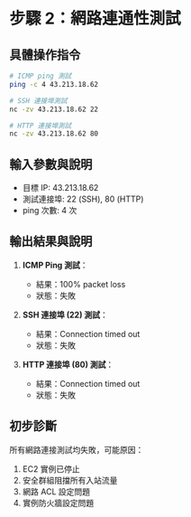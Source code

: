 # 步驟 2：網路連通性測試

## 具體操作指令
```bash
# ICMP ping 測試
ping -c 4 43.213.18.62

# SSH 連接埠測試
nc -zv 43.213.18.62 22

# HTTP 連接埠測試
nc -zv 43.213.18.62 80
```

## 輸入參數與說明
- 目標 IP: 43.213.18.62
- 測試連接埠: 22 (SSH), 80 (HTTP)
- ping 次數: 4 次

## 輸出結果與說明
1. **ICMP Ping 測試**：
   - 結果：100% packet loss
   - 狀態：失敗

2. **SSH 連接埠 (22) 測試**：
   - 結果：Connection timed out
   - 狀態：失敗

3. **HTTP 連接埠 (80) 測試**：
   - 結果：Connection timed out
   - 狀態：失敗

## 初步診斷
所有網路連接測試均失敗，可能原因：
1. EC2 實例已停止
2. 安全群組阻擋所有入站流量
3. 網路 ACL 設定問題
4. 實例防火牆設定問題